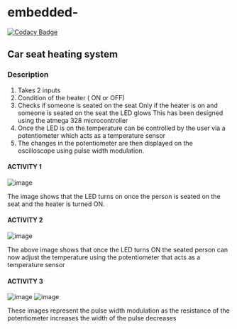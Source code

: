 # embedded-

[![Codacy Badge](https://api.codacy.com/project/badge/Grade/032df66ff733464c9ec81b59bb1fbcc6)](https://app.codacy.com/gh/SoniaPunjabi/embedded-?utm_source=github.com&utm_medium=referral&utm_content=SoniaPunjabi/embedded-&utm_campaign=Badge_Grade_Settings)

## Car seat heating system
### Description
1) Takes 2 inputs
2) Condition of the heater ( ON or OFF)
3) Checks if someone is seated on the seat
Only if the heater is on and someone is seated on the seat the LED glows
This has been designed using the atmega 328 microcontroller
4) Once the LED is on the temperature can be controlled by the user via a potentiometer which acts as a temperature sensor
5) The changes in the potentiometer are then displayed on the oscilloscope using pulse width modulation.

#### ACTIVITY 1
![image](https://user-images.githubusercontent.com/64728477/116715277-30c0fb00-a9f4-11eb-9567-01dd64b6d1c0.png)

The image shows that the LED turns on once the person is seated on the seat and the heater is turned ON.
#### ACTIVITY 2
![image](https://user-images.githubusercontent.com/64728477/116716362-4b47a400-a9f5-11eb-9856-9183408df846.png)

The above image shows that once the LED turns ON the seated person can now adjust the temperature using the potentiometer that acts as a temperature sensor
#### ACTIVITY 3
![image](https://user-images.githubusercontent.com/64728477/116717670-c6f62080-a9f6-11eb-9061-8c62d541bc51.png)
![image](https://user-images.githubusercontent.com/64728477/116718172-526fb180-a9f7-11eb-8f09-938fec1446d1.png)

These images represent the pulse width modulation as the resistance of the potentiometer increases the width of the pulse decreases
